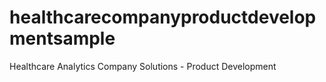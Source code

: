 # healthcarecompanyproductdevelopmentsample
 Healthcare Analytics Company Solutions - Product Development
